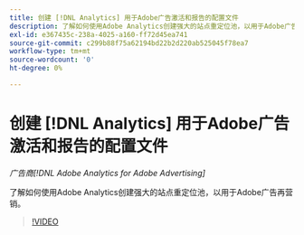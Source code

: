 ```yaml
---
title: 创建 [!DNL Analytics] 用于Adobe广告激活和报告的配置文件
description: 了解如何使用Adobe Analytics创建强大的站点重定位池，以用于Adobe广告再营销。
exl-id: e367435c-238a-4025-a160-ff72d45ea741
source-git-commit: c299b88f75a62194bd22b2d220ab525045f78ea7
workflow-type: tm+mt
source-wordcount: '0'
ht-degree: 0%

---
```


# 创建 [!DNL Analytics] 用于Adobe广告激活和报告的配置文件

*广告商[!DNL Adobe Analytics for Adobe Advertising]*

了解如何使用Adobe Analytics创建强大的站点重定位池，以用于Adobe广告再营销。

>[!VIDEO](https://video.tv.adobe.com/v/33503)
